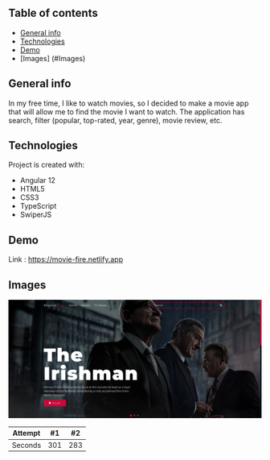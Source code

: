 ## Table of contents
* [General info](#general-info)
* [Technologies](#technologies)
* [Demo](#Demo)
* [Images] (#Images)

## General info
In my free time, I like to watch movies, so I decided to make a movie app that will allow me to find the movie I want to watch. The application has search, filter (popular, top-rated, year, genre), movie review, etc.
	
## Technologies
Project is created with:
* Angular 12
* HTML5
* CSS3
* TypeScript 
* SwiperJS
	
## Demo
Link : https://movie-fire.netlify.app

## Images
![alt text](https://github.com/Amardev9/assets/blob/master/movie-fire/desktop-hero.PNG)

| Attempt | #1 | #2 |
| :---: | :---: | :---: |
| Seconds | 301 | 283 |
